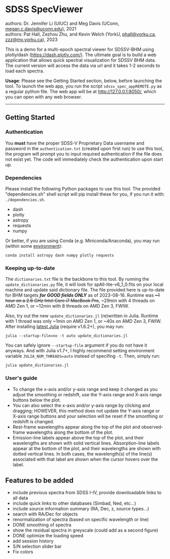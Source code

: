 # SDSS SpecViewer
authors: Dr. Jennifer Li (UIUC) and Meg Davis (UConn, <megan.c.davis@uconn.edu>), 2021 <br />
authors: Pat Hall, Zezhou Zhu, and Kevin Welch (YorkU, <phall@yorku.ca>, <zzz@my.yorku.ca>), 2023

This is a demo for a multi-epoch spectral viewer for SDSSV-BHM using plotly/dash (<https://dash.plotly.com/>). The ultimate goal is to build a web application that allows quick spectral visualization for SDSSV BHM data. The current version will access the data via url and it takes 1-2 seconds to load each spectra.

**Usage**: Please see the Getting Started section, below, before launching the tool. To launch the web app, you run the script `sdssv_spec_appREMOTE.py` as a regular python file. The web app will be at <http://127.0.0.1:8050/>, which you can open with any web browser.

---
## Getting Started

### Authentication

You **must** have the proper SDSS-V Proprietary Data username and password in the `authentication.txt` (created upon first run) to use this tool, the program will prompt you to input required authentication if the file does not exist yet. The code will immediately check the authentication upon start up.

### Dependencies
Please install the following Python packages to use this tool. The provided "dependencies.sh" shell script will pip install these for you, if you run it with: `./dependencies.sh`.
- dash
- plotly
- astropy
- requests
- numpy

Or better, if you are using Conda (e.g. Miniconda/Anaconda), you may run (within some [environment](https://conda.io/projects/conda/en/latest/user-guide/tasks/manage-environments.html)):
```shell
conda install astropy dash numpy plotly requests
```

### Keeping up-to-date

The `dictionaries.txt` file is the backbone to this tool. By running the `update_dictionaries.py` file, it will look for spAll-lite-v6_1_0.fits on your local machine and update said dictionary file. The file provided here is up-to-date for BHM targets ***for GOOD fields ONLY*** as of 2023-08-16. Runtime was ~~\~1 hour on a 2.6 GHz Intel Core i7 MacBook Pro~~, ~29min with 4 threads on AMD Zen 1, or ~12min with 8 threads on AMD Zen 3, FWIW.

Also, try out the new `update_dictionaries.jl` (re)written in Julia. Runtime with 1 thread was only ~1min on AMD Zen 1, or ~40s on AMD Zen 3, FWIW. After installing [latest Julia](https://julialang.org/downloads/) (require v1.6.2+), you may run:
```shell
julia --startup-file=no -t auto update_dictionaries.jl
```
You can safely ignore `--startup-file` argument if you do not have it anyways. And with Julia v1.7+, I highly recommend setting environment variable `JULIA_NUM_THREADS=auto` instead of specifing `-t`. Then, simply run:
```shell
julia update_dictionaries.jl
```


### User's guide
- To change the x-axis and/or y-axis range and keep it changed as you adjust the smoothing or redshift, use the Y-axis range and X-axis range buttons below the plot.
- You can also select the x-axis and/or y-axis range by clicking and dragging; HOWEVER, this method does not update the Y-axis range or X-axis range buttons and your selection will be reset if the smoothing or redshift is changed.
- Rest-frame wavelengths appear along the top of the plot and observed-frame wavelengths along the bottom of the plot.
- Emission-line labels appear above the top of the plot, and their wavelengths are shown with solid vertical lines. Absorption-line labels appear at the bottom of the plot, and their wavelengths are shown with dotted vertical lines. In both cases, the wavelength(s) of the line(s) associated with that label are shown when the cursor hovers over the label.


## Features to be added
- include previous spectra from SDSS I-IV, provide downloadable links to all data
- include quick links to other databases (Simbad, Ned, etc...)
- include source information summary (RA, Dec, z, source types...)
- search with RA/Dec for objects
- renormalization of spectra (based on specific wavelength or line)
- DONE smoothing of spectra
- show the residual spectra in greyscale (could add as a second figure)
- DONE optimize the loading speed
- add session history
- S/N selection slider bar
- Fix colors

